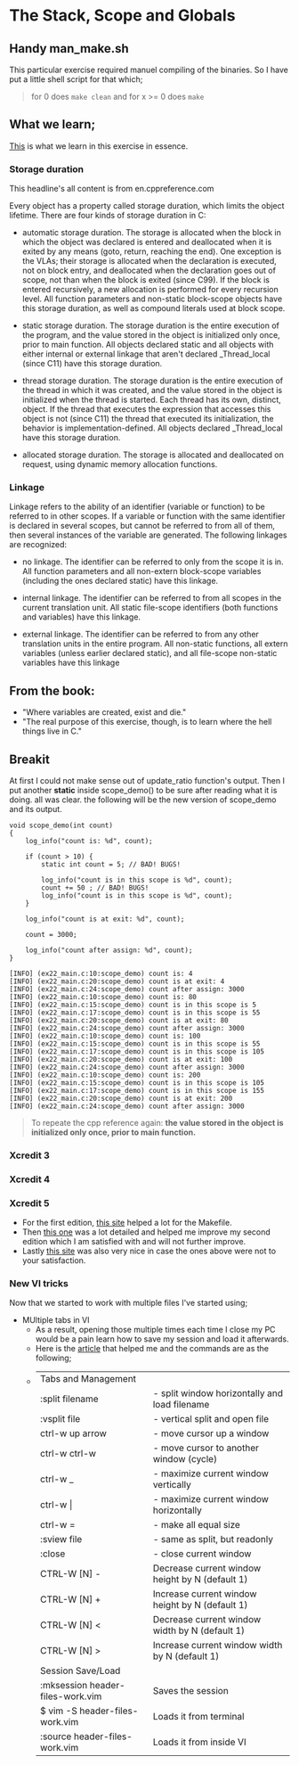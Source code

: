 # The Stack, Scope and Globals

## Handy man_make.sh
This particular exercise required manuel compiling of the binaries. So I have put a little shell script for that which;
> for 0 does `make clean`
> and 
> for x >= 0 does `make`

## What we learn;
[This](http://en.cppreference.com/w/c/language/storage_duration) is what we learn in this exercise in essence.

### Storage duration
This headline's all content is from en.cppreference.com

Every object has a property called storage duration, which limits the object lifetime. There are four kinds of storage duration in C: 
* automatic storage duration. 
The storage is allocated when the block in which the object was declared is entered and deallocated when it is exited by any means (goto, return, reaching the end). One exception is the VLAs; their storage is allocated when the declaration is executed, not on block entry, and deallocated when the declaration goes out of scope, not than when the block is exited (since C99). If the block is entered recursively, a new allocation is performed for every recursion level. All function parameters and non-static block-scope objects have this storage duration, as well as compound literals used at block scope. 

* static storage duration. 
The storage duration is the entire execution of the program, and the value stored in the object is initialized only once, prior to main function. All objects declared static and all objects with either internal or external linkage that aren't declared _Thread_local (since C11) have this storage duration. 

* thread storage duration. 
The storage duration is the entire execution of the thread in which it was created, and the value stored in the object is initialized when the thread is started. Each thread has its own, distinct, object. If the thread that executes the expression that accesses this object is not (since C11) the thread that executed its initialization, the behavior is implementation-defined. All objects declared _Thread_local have this storage duration. 

* allocated storage duration. 
The storage is allocated and deallocated on request, using dynamic memory allocation functions. 

### Linkage
Linkage refers to the ability of an identifier (variable or function) to be referred to in other scopes. If a variable or function with the same identifier is declared in several scopes, but cannot be referred to from all of them, then several instances of the variable are generated. The following linkages are recognized:

* no linkage. 
The identifier can be referred to only from the scope it is in. All function parameters and all non-extern block-scope variables (including the ones declared static) have this linkage. 

* internal linkage. 
The identifier can be referred to from all scopes in the current translation unit. All static file-scope identifiers (both functions and variables) have this linkage. 

* external linkage. 
The identifier can be referred to from any other translation units in the entire program. All non-static functions, all extern variables (unless earlier declared static), and all file-scope non-static variables have this linkage


## From the book:
* "Where variables are created, exist and die."
* "The real purpose of this exercise, though, is to learn where the hell things live in C."

## Breakit
At first I could not make sense out of update\_ratio function's output. Then I put another **static** inside scope\_demo() to be sure after reading what it is doing. all was clear. the following will be the new version of scope\_demo and its output.

```
void scope_demo(int count)
{
    log_info("count is: %d", count);

    if (count > 10) {
        static int count = 5; // BAD! BUGS!

        log_info("count is in this scope is %d", count);
        count += 50 ; // BAD! BUGS!
        log_info("count is in this scope is %d", count);
    }

    log_info("count is at exit: %d", count);

    count = 3000;

    log_info("count after assign: %d", count);
}
```
```
[INFO] (ex22_main.c:10:scope_demo) count is: 4
[INFO] (ex22_main.c:20:scope_demo) count is at exit: 4
[INFO] (ex22_main.c:24:scope_demo) count after assign: 3000
[INFO] (ex22_main.c:10:scope_demo) count is: 80
[INFO] (ex22_main.c:15:scope_demo) count is in this scope is 5
[INFO] (ex22_main.c:17:scope_demo) count is in this scope is 55
[INFO] (ex22_main.c:20:scope_demo) count is at exit: 80
[INFO] (ex22_main.c:24:scope_demo) count after assign: 3000
[INFO] (ex22_main.c:10:scope_demo) count is: 100
[INFO] (ex22_main.c:15:scope_demo) count is in this scope is 55
[INFO] (ex22_main.c:17:scope_demo) count is in this scope is 105
[INFO] (ex22_main.c:20:scope_demo) count is at exit: 100
[INFO] (ex22_main.c:24:scope_demo) count after assign: 3000
[INFO] (ex22_main.c:10:scope_demo) count is: 200
[INFO] (ex22_main.c:15:scope_demo) count is in this scope is 105
[INFO] (ex22_main.c:17:scope_demo) count is in this scope is 155
[INFO] (ex22_main.c:20:scope_demo) count is at exit: 200
[INFO] (ex22_main.c:24:scope_demo) count after assign: 3000
```
> To repeate the cpp reference again: **the value stored in the object is initialized only once, prior to main function.**

### Xcredit 3

### Xcredit 4


### Xcredit 5
* For the first edition, [this site](http://www.network-theory.co.uk/docs/gccintro/gccintro_16.html) helped a lot for the Makefile. 
* Then [this one](https://www.cs.bu.edu/teaching/cpp/writing-makefiles/) was a lot detailed and helped me improve my second edition which I am satisfied with and will not further improve.
* Lastly [this site](https://www.cs.umd.edu/class/fall2002/cmsc214/Tutorial/makefile.html) was also very nice in case the ones above were not to your satisfaction. 

### New VI tricks
Now that we started to work with multiple files I've started using;

* MUltiple tabs in VI
    * As a result, opening those multiple times each time I close my PC would be a pain learn how to save my session and load it afterwards.
	* Here is the [article](https://medium.freecodecamp.org/learn-linux-vim-basic-features-19134461ab85) that helped me and the commands are as the following;
	* <table>
<tr><td>Tabs and Management</td></tr>
<tr><td>:split filename </td><td>- split window horizontally and load filename</td></tr>
<tr><td>:vsplit file </td><td>     - vertical split and open file</td></tr>
<tr><td>ctrl-w up arrow </td><td>  - move cursor up a window</td></tr>
<tr><td>ctrl-w ctrl-w </td><td>    - move cursor to another window (cycle)</td></tr>
<tr><td>ctrl-w _ </td><td>         - maximize current window vertically</td></tr>
<tr><td>ctrl-w | </td><td>         - maximize current window horizontally</td></tr>
<tr><td>ctrl-w = </td><td>         - make all equal size</td></tr>
<tr><td>:sview file </td><td>      - same as split, but readonly</td></tr>
<tr><td>:close </td><td>           - close current window</td></tr>
<tr><td>CTRL-W [N] - </td><td>	Decrease current window height by N (default 1)</td></tr>
<tr><td>CTRL-W [N] + </td><td>	Increase current window height by N (default 1)</td></tr>
<tr><td>CTRL-W [N] < </td><td>	Decrease current window width by N (default 1)</td></tr>
<tr><td>CTRL-W [N] > </td><td>	Increase current window width by N (default 1)</td></tr>
<tr><td>Session Save/Load</td></tr>
<tr><td>:mksession header-files-work.vim </td><td> Saves the session</td></tr>
<tr><td>$ vim -S header-files-work.vim   </td><td> Loads it from terminal</td></tr>
<tr><td>:source header-files-work.vim    </td><td> Loads it from inside VI</td></tr>
</table>
